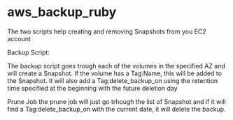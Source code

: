 # aws_backup_ruby

The two scripts help creating and removing Snapshots from you EC2 account

Backup Script:

The backup script goes trough each of the volumes in the specified AZ and will create a Snapshot. If the volume has a Tag:Name, this will be added to the Snapshot. 
It will also add a Tag:delete_backup_on using the retention time specified at the beginning with the future deletion day


Prune Job
the prune job will just go trhough the list of Snapshot and if it will find a Tag:delete_backup_on with the current date, it will delete the backup.




